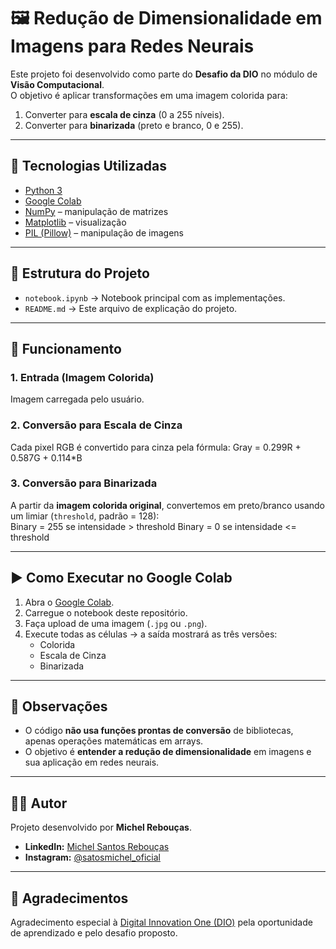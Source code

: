 # 🖼️ Redução de Dimensionalidade em Imagens para Redes Neurais  

Este projeto foi desenvolvido como parte do **Desafio da DIO** no módulo de **Visão Computacional**.  
O objetivo é aplicar transformações em uma imagem colorida para:  

1. Converter para **escala de cinza** (0 a 255 níveis).  
2. Converter para **binarizada** (preto e branco, 0 e 255).  

---

## 🚀 Tecnologias Utilizadas
- [Python 3](https://www.python.org/)  
- [Google Colab](https://colab.research.google.com/)  
- [NumPy](https://numpy.org/) – manipulação de matrizes  
- [Matplotlib](https://matplotlib.org/) – visualização  
- [PIL (Pillow)](https://python-pillow.org/) – manipulação de imagens  

---

## 📂 Estrutura do Projeto

- `notebook.ipynb` → Notebook principal com as implementações.  
- `README.md` → Este arquivo de explicação do projeto.  

---

## 🔎 Funcionamento

### 1. Entrada (Imagem Colorida)
Imagem carregada pelo usuário.  

### 2. Conversão para Escala de Cinza
Cada pixel RGB é convertido para cinza pela fórmula:
Gray = 0.299R + 0.587G + 0.114*B


### 3. Conversão para Binarizada
A partir da **imagem colorida original**, convertemos em preto/branco usando um limiar (`threshold`, padrão = 128):  
Binary = 255 se intensidade > threshold
Binary = 0 se intensidade <= threshold

---

## ▶️ Como Executar no Google Colab

1. Abra o [Google Colab](https://colab.research.google.com/).  
2. Carregue o notebook deste repositório.  
3. Faça upload de uma imagem (`.jpg` ou `.png`).  
4. Execute todas as células → a saída mostrará as três versões:  
   - Colorida  
   - Escala de Cinza  
   - Binarizada  

---

## 📌 Observações
- O código **não usa funções prontas de conversão** de bibliotecas, apenas operações matemáticas em arrays.  
- O objetivo é **entender a redução de dimensionalidade** em imagens e sua aplicação em redes neurais.  

---

## 👨‍💻 Autor

Projeto desenvolvido por **Michel Rebouças**.

- **LinkedIn:** [Michel Santos Rebouças](https://www.linkedin.com/in/michel-santos-rebou%C3%A7as-5a81b561/)
- **Instagram:** [@satosmichel_oficial](https://www.instagram.com/satosmichel_oficial/)

---

## 🙏 Agradecimentos

Agradecimento especial à [Digital Innovation One (DIO)](https://dio.me/) pela oportunidade de aprendizado e pelo desafio proposto.
